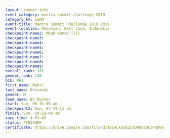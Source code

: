 ```yaml
---
layout: runner-info 
event_category: mantra-summit-challenge-2019 
category_km: 15KM 
event-title: Mantra Summit Challenge 2019 2019 
event-location: Pasuruan, East Java, Indonesia 
checkpoint-name2: Mbah Kamad (T2) 
checkpoint-name3: 
checkpoint-name4: 
checkpoint-name5: 
checkpoint-name6: 
checkpoint-name7: 
checkpoint-name8: 
checkpoint-name9: 
overall_rank: 181
gender_rank: 130
bib: 961
first_name: Maksi
last_name: Drivandi
gender: M
team_name: BC Runner
start: Sun, 06-15-00 am
checkpoint2: Sun, 07-19-11 am
finish: Sun, 10-18-49 am
race_time: 4-03-49
status: FINISHER
certificate: https://drive.google.com/file/d/1GivCkSSk2SjURmUboC3PSOVk--qPaSKJ/view?usp=sharing
---
```

